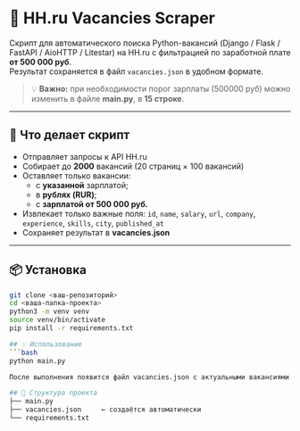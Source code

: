 # 💼 HH.ru Vacancies Scraper

Скрипт для автоматического поиска Python-вакансий (Django / Flask / FastAPI / AioHTTP / Litestar) на HH.ru с фильтрацией по заработной плате **от 500 000 руб**.  
Результат сохраняется в файл `vacancies.json` в удобном формате.

> 💡 **Важно:** при необходимости порог зарплаты (500000 руб) можно изменить в файле **main.py**, в **15 строке**.

---

## 🚀 Что делает скрипт

- Отправляет запросы к API HH.ru
- Собирает до **2000** вакансий (20 страниц × 100 вакансий)
- Оставляет только вакансии:
  - с **указанной** зарплатой;
  - в **рублях (RUR)**;
  - с **зарплатой от 500 000 руб.**
- Извлекает только важные поля:
  `id`, `name`, `salary`, `url`, `company`, `experience`, `skills`, `city`, `published_at`
- Сохраняет результат в **vacancies.json**

---

## 📦 Установка

```bash
git clone <ваш-репозиторий>
cd <ваша-папка-проекта>
python3 -m venv venv
source venv/bin/activate
pip install -r requirements.txt

## 💡 Использование
```bash
python main.py

После выполнения появится файл vacancies.json с актуальными вакансиями.

## 📌 Структура проекта
├── main.py
├── vacancies.json     ← создаётся автоматически
└── requirements.txt

